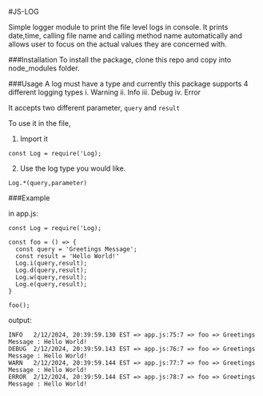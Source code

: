 #JS-LOG

Simple logger module to print the file level logs in console. 
It prints date,time, calling file name and calling method name automatically and allows user to focus on the actual values they are concerned with.

###Installation
To install the package, clone this repo and copy into node_modules folder.

###Usage
A log must have a type and  currently this package supports 4 different logging types
i. Warning
ii. Info
iii. Debug
iv. Error

It accepts two different parameter, `query` and `result`

To use it in the file,
1. Import it
```
const Log = require('Log);
```

2. Use the log type you would like.
```
Log.*(query,parameter)
```

###Example

in app.js:
```
const Log = require('Log);

const foo = () => {
  const query = 'Greetings Message';
  const result = 'Hello World!'
  Log.i(query,result);
  Log.d(query,result);
  Log.w(query,result);
  Log.e(query,result);
}

foo();
```

output:
```
INFO   2/12/2024, 20:39:59.130 EST => app.js:75:7 => foo => Greetings Message : Hello World!
DEBUG  2/12/2024, 20:39:59.143 EST => app.js:76:7 => foo => Greetings Message : Hello World!
WARN   2/12/2024, 20:39:59.144 EST => app.js:77:7 => foo => Greetings Message : Hello World!
ERROR  2/12/2024, 20:39:59.144 EST => app.js:78:7 => foo => Greetings Message : Hello World!
```
